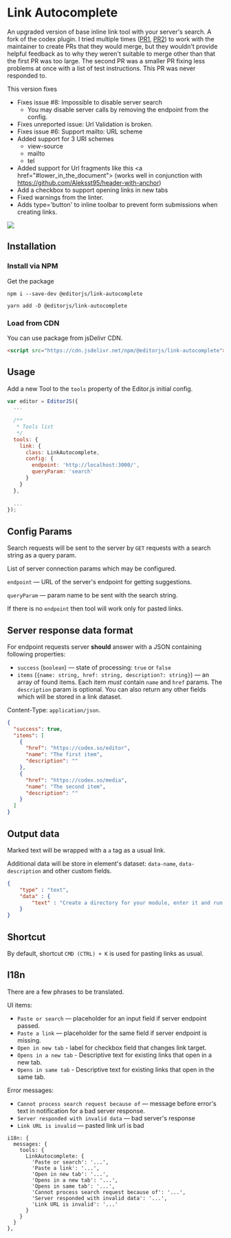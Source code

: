 # Link Autocomplete

An upgraded version of base inline link tool with your server's search.
A fork of the codex plugin. I tried multiple times (<a href="https://github.com/editor-js/link-autocomplete/pull/9">PR1</a>, <a href="https://github.com/editor-js/link-autocomplete/pull/11">PR2</a>) to work with the maintainer 
to create PRs that they would merge, but they wouldn't provide helpful feedback as to why they weren't suitable to merge other than that the first PR was too large. The second PR was a smaller PR fixing less problems at once with a list of test instructions. This PR was never responded to. 

This version fixes 
- Fixes issue #8: Impossible to disable server search
  - You may disable server calls by removing the endpoint from the config.
- Fixes unreported issue: Url Validation is broken.
- Fixes issue #6: Support mailto: URL scheme
- Added support for 3 URI schemes
  - view-source
  - mailto
  - tel
- Added support for Url fragments like this &lt;a href="#lower_in_the_document"&gt; (works well in conjunction with https://github.com/Aleksst95/header-with-anchor)
- Add a checkbox to support opening links in new tabs
- Fixed warnings from the linter.
- Adds type='button' to inline toolbar to prevent form submissions when creating links.


![](example/assets/example.png)

## Installation

### Install via NPM

Get the package

```shell
npm i --save-dev @editorjs/link-autocomplete
```

```shell
yarn add -D @editorjs/link-autocomplete
```

### Load from CDN

You can use package from jsDelivr CDN.

```html
<script src="https://cdn.jsdelivr.net/npm/@editorjs/link-autocomplete"></script>
```

## Usage

Add a new Tool to the `tools` property of the Editor.js initial config.

```javascript
var editor = EditorJS({
  ...
 
  /**
   * Tools list
   */
  tools: {
    link: {
      class: LinkAutocomplete,
      config: {
        endpoint: 'http://localhost:3000/',
        queryParam: 'search'
      }
    }
  },
  
  ...
});
```

## Config Params

Search requests will be sent to the server by `GET` requests with a search string as a query param. 

List of server connection params which may be configured.

`endpoint` — URL of the server's endpoint for getting suggestions.

`queryParam` — param name to be sent with the search string.

If there is no `endpoint` then tool will work only for pasted links.

## Server response data format

For endpoint requests server **should** answer with a JSON containing following properties:

- `success` (`boolean`) — state of processing: `true` or `false`  
- `items` (`{name: string, href: string, description?: string}`) — an array of found items. Each item *must* contain `name` and `href` params. The `description`
param is optional. You can also return any other fields which will be stored in a link dataset.

Content-Type: `application/json`.

```json
{
  "success": true,
  "items": [
    {
      "href": "https://codex.so/editor",
      "name": "The first item",
      "description": ""
    },
    {
      "href": "https://codex.so/media",
      "name": "The second item",
      "description": ""
    }
  ]
}
```

## Output data

Marked text will be wrapped with a `a` tag as a usual link.

Additional data will be store in element's dataset: `data-name`, `data-description` and other custom fields.

```json
{
    "type" : "text",
    "data" : {
        "text" : "Create a directory for your module, enter it and run <a href=\"https://codex.so/\" data-name=\"CodeX Site\">npm init</a> command."
    }
}
```

## Shortcut

By default, shortcut `CMD (CTRL) + K` is used for pasting links as usual.

## I18n

There are a few phrases to be translated. 

UI items:

- `Paste or search` — placeholder for an input field if server endpoint passed.
- `Paste a link` — placeholder for the same field if server endpoint is missing.
- `Open in new tab` - label for checkbox field that changes link target.
- `Opens in a new tab` - Descriptive text for existing links that open in a new tab.
- `Opens in same tab` - Descriptive text for existing links that open in the same tab.

Error messages:

- `Cannot process search request because of` — message before error's text in notification for a bad server response.
- `Server responded with invalid data` — bad server's response
- `Link URL is invalid` — pasted link url is bad 

```
i18n: {
  messages: {
    tools: {
      LinkAutocomplete: {
        'Paste or search': '...',
        'Paste a link': '...',
        'Open in new tab': '...',
        'Opens in a new tab': '...',
        'Opens in same tab': '...',
        'Cannot process search request because of': '...',
        'Server responded with invalid data': '...',
        'Link URL is invalid': '...'
      }
    }
  }
},
```